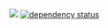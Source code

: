 ![](https://github.com/wingertge/liquidity-backend-rust/workflows/Linux%20%28GNU%29/badge.svg)
[![dependency status](https://deps.rs/repo/github/wingertge/liquidity-backend-rust/status.svg)](https://deps.rs/repo/github/wingertge/liquidity-backend-rust)